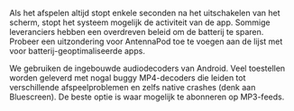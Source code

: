 Als het afspelen altijd stopt enkele seconden na het uitschakelen van het
scherm, stopt het systeem mogelijk de activiteit van de app. Sommige
leveranciers hebben een overdreven beleid om de batterij te sparen. Probeer een
uitzondering voor AntennaPod toe te voegen aan de lijst met voor
batterij-geoptimaliseerde apps.

We gebruiken de ingebouwde audiodecoders van Android. Veel toestellen worden
geleverd met nogal buggy MP4-decoders die leiden tot verschillende
afspeelproblemen en zelfs native crashes (denk aan Bluescreen). De beste optie
is waar mogelijk te abonneren op MP3-feeds.
